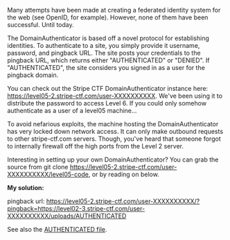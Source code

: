 Many attempts have been made at creating a federated identity system for the web (see OpenID, for example). However, none of them have been successful. Until today.

The DomainAuthenticator is based off a novel protocol for establishing identities. To authenticate to a site, you simply provide it username, password, and pingback URL. The site posts your credentials to the pingback URL, which returns either "AUTHENTICATED" or "DENIED". If "AUTHENTICATED", the site considers you signed in as a user for the pingback domain.

You can check out the Stripe CTF DomainAuthenticator instance here: https://level05-2.stripe-ctf.com/user-XXXXXXXXXX. We've been using it to distribute the password to access Level 6. If you could only somehow authenticate as a user of a level05 machine...

To avoid nefarious exploits, the machine hosting the DomainAuthenticator has very locked down network access. It can only make outbound requests to other stripe-ctf.com servers. Though, you've heard that someone forgot to internally firewall off the high ports from the Level 2 server.

Interesting in setting up your own DomainAuthenticator? You can grab the source from git clone https://level05-2.stripe-ctf.com/user-XXXXXXXXXX/level05-code, or by reading on below. 

**My solution:**

pingback url: https://level05-2.stripe-ctf.com/user-XXXXXXXXXX/?pingback=https://level02-3.stripe-ctf.com/user-XXXXXXXXXX/uploads/AUTHENTICATED

See also the [AUTHENTICATED file](https://github.com/linse/stripe-ctf/blob/master/level05-code/AUTHENTICATED).
